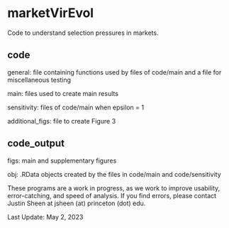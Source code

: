 # marketVirEvol

Code to understand selection pressures in markets.

## code
general: file containing functions used by files of code/main and a file for miscellaneous testing

main: files used to create main results

sensitivity: files of code/main when epsilon = 1

additional_figs: file to create Figure 3
## code_output
figs: main and supplementary figures

obj: .RData objects created by the files in code/main and code/sensitivity

These programs are a work in progress, as we work to improve usability, error-catching, and speed of analysis. If you find errors, please contact Justin Sheen at jsheen (at) princeton (dot) edu.

Last Update: May 2, 2023
